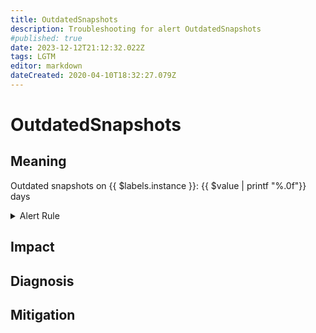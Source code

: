 ```yaml
---
title: OutdatedSnapshots
description: Troubleshooting for alert OutdatedSnapshots
#published: true
date: 2023-12-12T21:12:32.022Z
tags: LGTM
editor: markdown
dateCreated: 2020-04-10T18:32:27.079Z
---
```


# OutdatedSnapshots

## Meaning
[//]: # "Short paragraph that explains what the alert means"
Outdated snapshots on {{ $labels.instance }}: {{ $value | printf "%.0f"}} days

<details>
  <summary>Alert Rule</summary>

  ```yaml
alert: OutdatedSnapshots
expr: (time() - vmware_vm_snapshot_timestamp_seconds) / (60 * 60 * 24) >= 3
for: 5m
labels:
    severity: warning
annotations:
    summary: Outdated Snapshots (instance {{ $labels.instance }})
    description: |-
        Outdated snapshots on {{ $labels.instance }}: {{ $value | printf "%.0f"}} days
          VALUE = {{ $value }}
          LABELS = {{ $labels }}
    runbook: https://github.com/srerun/prometheus-alerts/content/runbooks/OutdatedSnapshots

  ```
</details>


## Impact
[//]: # "What could / will happen if the alert is not addressed"



## Diagnosis
[//]: # "Steps to take to identify the cause of the problem"



## Mitigation
[//]: # "The steps necessary to resolve the alert"

